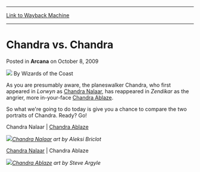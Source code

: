 
---
[Link to Wayback Machine](https://web.archive.org/web/20210429061844/https://magic.wizards.com/en/articles/archive/arcana/chandra-vs-chandra-2009-10-08)

[_metadata_:author]:- "Wizards of the Coast"
[_metadata_:description]:- "As you are presumably aware, the planeswalker Chandra, who first appeared in Lorwyn as Chandra Nalaar, has reappeared in Zendikar as the angrier, more in-your-face Chandra Ablaze.So what we're going to do today is give you a chance to compare the two portraits of Chandra. Ready? Go! Chandra Nalaar | Chandra Ablaze Chandra Nalaar art by Aleksi Briclot Chandra Nalaar | Chandra"
[_metadata_:generator]:- "Drupal 7 (http://drupal.org)"
[_metadata_:node]:- "654396"
[_metadata_:publish_date]:- "2009-10-08"
[_metadata_:source]:- "div-main-content"
[_metadata_:title]:- "Chandra vs. Chandra"
[_metadata_:wayback_capture_timestamp]:- "2021-04-29 06:18:44"
[_metadata_:wayback_raw_url]:- "https://web.archive.org/web/20210429061844id_/https://magic.wizards.com/en/articles/archive/arcana/chandra-vs-chandra-2009-10-08"
[_metadata_:wayback_url]:- "https://magic.wizards.com/en/articles/archive/arcana/chandra-vs-chandra-2009-10-08"
---


Chandra vs. Chandra
===================



 Posted in **Arcana**
 on October 8, 2009 






![](https://media.magic.wizards.com/styles/auth_small/public/images/person/wizards_author.jpg)
By Wizards of the Coast











As you are presumably aware, the planeswalker Chandra, who first appeared in *Lorwyn* as [Chandra Nalaar](http://gatherer.wizards.com/Pages/Card/Details.aspx?name=Chandra+Nalaar), has reappeared in *Zendikar* as the angrier, more in-your-face [Chandra Ablaze](http://gatherer.wizards.com/Pages/Card/Details.aspx?name=Chandra+Ablaze).

So what we're going to do today is give you a chance to compare the two portraits of Chandra. Ready? Go!


Chandra Nalaar | [Chandra Ablaze](javascript:void(0);)


![](https://media.magic.wizards.com/image_legacy_migration/mtg/images/daily/arcana/294_chandranalaar.jpg)*[Chandra Nalaar](http://gatherer.wizards.com/Pages/Card/Details.aspx?name=Chandra+Nalaar) art by Aleksi Briclot*
  

[Chandra Nalaar](javascript:void(0);) | Chandra Ablaze


![](https://media.magic.wizards.com/image_legacy_migration/mtg/images/daily/arcana/294_chandraablaze.jpg)*[Chandra Ablaze](http://gatherer.wizards.com/Pages/Card/Details.aspx?name=Chandra+Ablaze) art by Steve Argyle*
  






